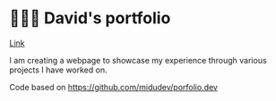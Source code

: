 # 👨🏻‍💻 David's portfolio

[Link](https://65f4c5f2ed117b36097815e7--profound-lamington-febb64.netlify.app/)

I am creating a webpage to showcase my experience through various projects I have worked on.

Code based on https://github.com/midudev/porfolio.dev
